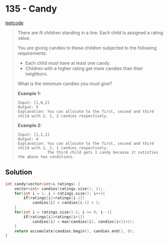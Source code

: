 # 135 - Candy

[leetcode](https://leetcode.com/problems/candy/)

> There are *N* children standing in a line. Each child is assigned a rating value.
>
> You are giving candies to these children subjected to the following requirements:
>
> - Each child must have at least one candy.
> - Children with a higher rating get more candies than their neighbors.
>
> What is the minimum candies you must give?
>
> **Example 1:**
>
> ```
> Input: [1,0,2]
> Output: 5
> Explanation: You can allocate to the first, second and third child with 2, 1, 2 candies respectively.
> ```
>
> **Example 2:**
>
> ```
> Input: [1,2,2]
> Output: 4
> Explanation: You can allocate to the first, second and third child with 1, 2, 1 candies respectively.
>              The third child gets 1 candy because it satisfies the above two conditions.
> ```

## Solution

```cpp
int candy(vector<int>& ratings) {
    vector<int> candies(ratings.size(), 1);
    for(int i = 1; i < ratings.size(); i++){
        if(ratings[i]>ratings[i-1])
            candies[i] = candies[i-1] + 1;
    }
    for(int i = ratings.size()-2; i >= 0; i--){
        if(ratings[i]>ratings[i+1])
            candies[i] = max(candies[i], candies[i+1]+1);
    }
    return accumulate(candies.begin(), candies.end(), 0);
}
```